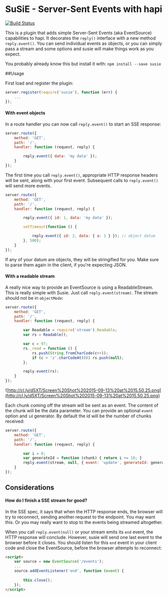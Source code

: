 # SuSiE - Server-Sent Events with hapi
[![Build Status](https://travis-ci.org/mtharrison/susie.svg)](https://travis-ci.org/mtharrison/susie)

This is a plugin that adds simple Server-Sent Events (aka EventSource) capabilities to hapi. It decorates the `reply()` interface with a new method `reply.event()`. You can send individual events as objects, or you can simply pass a stream and some options and susie will make things work as you expect.

You probably already know this but install it with: `npm install --save susie`

##Usage

First load and register the plugin:

```javascript
server.register(require('susie'), function (err) {
    ...
});
```

#### With event objects

In a route handler you can now call `reply.event()` to start an SSE response:

```javascript
server.route({
    method: 'GET',
    path: '/',
    handler: function (request, reply) {

        reply.event({ data: 'my data' });
    }
});
```

The first time you call `reply.event()`, appropriate HTTP response headers will be sent, along with your first event. Subsequent calls to `reply.event()` will send more events.

```javascript
server.route({
    method: 'GET',
    path: '/',
    handler: function (request, reply) {

        reply.event({ id: 1, data: 'my data' });

        setTimeout(function () {

            reply.event({ id: 2, data: { a: 1 } }); // object datum
        }, 500);
    }
});
```
If any of your datum are objects, they will be stringified for you. Make sure to parse them again in the client, if you're expecting JSON.

#### With a readable stream

A really nice way to provide an EventSource is using a ReadableStream. This is really simple with Susie. Just call `reply.event(stream)`. The stream should not be in `objectMode`:

```javascript
server.route({
    method: 'GET',
    path: '/',
    handler: function (request, reply) {

        var Readable = require('stream').Readable;
        var rs = Readable();

        var c = 97;
        rs._read = function () {
            rs.push(String.fromCharCode(c++));
            if (c > 'z'.charCodeAt(0)) rs.push(null);
        };

        reply.event(rs);
    }
});
```
![http://cl.ly/d5XT/Screen%20Shot%202015-09-13%20at%2015.50.25.png](http://cl.ly/d5XT/Screen%20Shot%202015-09-13%20at%2015.50.25.png)

Each chunk coming off the stream will be sent as an event. The content of the chunk will be the data parameter. You can provide an optional `event` option and `id` generator. By default the id will be the number of chunks received:

```javascript
server.route({
    method: 'GET',
    path: '/',
    handler: function (request, reply) {

        var i = 0;
        var generateId = function (chunk) { return i += 10; }
        reply.event(stream, null, { event: 'update', generateId: generateId });
    }
});
```

## Considerations

#### How do I finish a SSE stream for good?

In the SSE spec, it says that when the HTTP response ends, the browser will try to reconnect, sending another request to the endpoint. You may want this. Or you may really want to stop to the events being streamed altogether.

When you call `reply.event(null)` or your stream emits its `end` event, the HTTP response will conclude. However, susie will send one last event to the browser before it closes. You should listen for this `end` event in your client code and close the EventSource, before the browser attempts to reconnect:

```html
<script>
    var source = new EventSource('/events');
    ...
    source.addEventListener('end', function (event) {
    
        this.close();
    });
</script>
